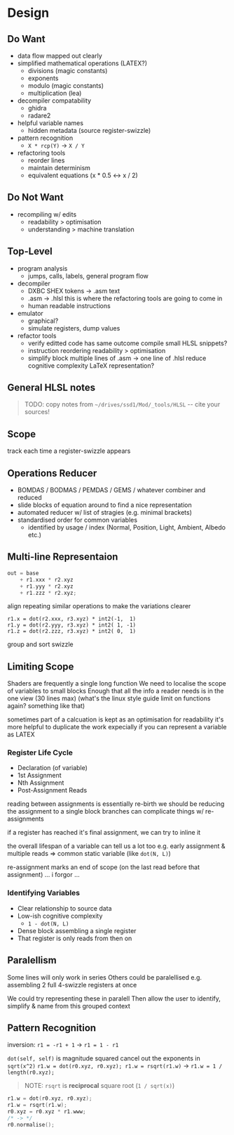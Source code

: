 # Design
## Do Want
 * data flow mapped out clearly
 * simplified mathematical operations (LATEX?)
   - divisions (magic constants)
   - exponents
   - modulo (magic constants)
   - multiplication (lea)
 * decompiler compatability
   - ghidra
   - radare2
 * helpful variable names
   - hidden metadata (source register-swizzle)
 * pattern recognition
   - `X * rcp(Y)` -> `X / Y`
 * refactoring tools
   - reorder lines
   - maintain determinism
   - equivalent equations (x * 0.5 <-> x / 2)

## Do Not Want
 * recompiling w/ edits
   - readability > optimisation
   - understanding > machine translation


## Top-Level
 * program analysis
   - jumps, calls, labels, general program flow
 * decompiler
   - DXBC SHEX tokens -> .asm text
   - .asm -> .hlsl
     this is where the refactoring tools are going to come in
   - human readable instructions
 * emulator
   - graphical?
   - simulate registers, dump values
 * refactor tools
   - verify editted code has same outcome
     compile small HLSL snippets?
   - instruction reordering
     readability > optimisation
   - simplify block
     multiple lines of .asm -> one line of .hlsl
     reduce cognitive complexity
     LaTeX representation?


## General HLSL notes

> TODO: copy notes from `~/drives/ssd1/Mod/_tools/HLSL`
> -- cite your sources!


## Scope
track each time a register-swizzle appears


## Operations Reducer
 * BOMDAS / BODMAS / PEMDAS / GEMS / whatever combiner and reduced
 * slide blocks of equation around to find a nice representation
 * automated reducer w/ list of stragies (e.g. minimal brackets)
 * standardised order for common variables
   - identified by usage / index (Normal, Position, Light, Ambient, Albedo etc.)


## Multi-line Representaion
```c++
out = base
    + r1.xxx * r2.xyz
    + r1.yyy * r2.xyz
    + r1.zzz * r2.xyz;
```

align repeating similar operations to make the variations clearer
```
r1.x = dot(r2.xxx, r3.xyz) * int2(-1,  1)
r1.y = dot(r2.yyy, r3.xyz) * int2( 1, -1)
r1.z = dot(r2.zzz, r3.xyz) * int2( 0,  1)
```

group and sort swizzle


## Limiting Scope
Shaders are frequently a single long function
We need to localise the scope of variables to small blocks
Enough that all the info a reader needs is in the one view (30 lines max)
(what's the linux style guide limit on functions again? something like that)

sometimes part of a calcuation is kept as an optimisation
for readability it's more helpful to duplicate the work
expecially if you can represent a variable as LATEX


### Register Life Cycle
 * Declaration (of variable)
 * 1st Assignment
 * Nth Assignment
 * Post-Assignment Reads

reading between assignments is essentially re-birth
we should be reducing the assignment to a single block
branches can complicate things w/ re-assignments

if a register has reached it's final assignment, we can try to inline it

the overall lifespan of a variable can tell us a lot too
e.g. early assignment & multiple reads => common static variable (like `dot(N, L)`)

re-assignment marks an end of scope (on the last read before that assignment)
... i forgor ...

### Identifying Variables
 * Clear relationship to source data
 * Low-ish cognitive complexity
   - `1 - dot(N, L)`
 * Dense block assembling a single register
 * That register is only reads from then on


## Paralellism
Some lines will only work in series
Others could be paralellised
e.g. assembling 2 full 4-swizzle registers at once

We could try representing these in paralell
Then allow the user to identify, simplify & name from this grouped context


## Pattern Recognition
inversion:
`r1 = -r1 + 1` -> `r1 = 1 - r1`

`dot(self, self)` is magnitude squared
cancel out the exponents in `sqrt(x^2)`
`r1.w = dot(r0.xyz, r0.xyz); r1.w = rsqrt(r1.w)` -> `r1.w = 1 / length(r0.xyz);`

> NOTE: `rsqrt` is **reciprocal** square root (`1 / sqrt(x)`)

```c++
r1.w = dot(r0.xyz, r0.xyz);
r1.w = rsqrt(r1.w);
r0.xyz = r0.xyz * r1.www;
/* -> */
r0.normalise();
```
